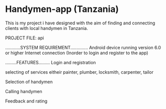 # Handymen-app (Tanzania)
This is my project i have designed with the aim of finding and connecting clients with local handymen in Tanzania.

PROJECT FILE: api


............SYSTEM REQUIREMENT..............
Android device running version 6.0 or higher
Internet connection (Inorder to login and register to the app)


.........FEATURES.........
Login and registration

selecting of services eitheir painter, plumber, locksmith, carpenter, tailor

Selection of handymen

Calling handymen

Feedback and rating



